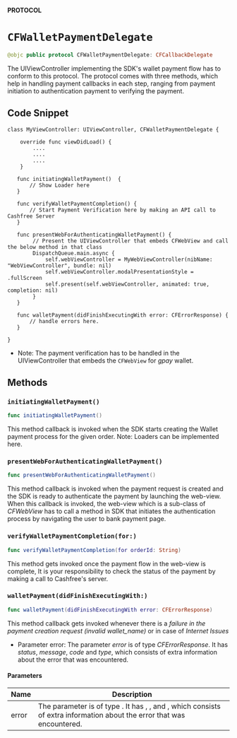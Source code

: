 **PROTOCOL**

# `CFWalletPaymentDelegate`

```swift
@objc public protocol CFWalletPaymentDelegate: CFCallbackDelegate
```

The UIViewController implementing the SDK's wallet payment flow has to conform to this protocol. The protocol comes with three methods, which help in handling payment callbacks in each step, ranging from payment initiation to authentication payment to verifying the payment.
 
 ## Code Snippet ##
 
 ```
 class MyViewController: UIViewController, CFWalletPaymentDelegate {
     
     override func viewDidLoad() {
         ....
         ....
         ....
     }
     
    func initiatingWalletPayment()  {
        // Show Loader here
    }
 
    func verifyWalletPaymentCompletion() {
        // Start Payment Verification here by making an API call to Cashfree Server
    }
    
    func presentWebForAuthenticatingWalletPayment() {
         // Present the UIViewController that embeds CFWebView and call the below method in that class
         DispatchQueue.main.async {
             self.webViewController = MyWebViewController(nibName: "WebViewController", bundle: nil)
             self.webViewController.modalPresentationStyle = .fullScreen
             self.present(self.webViewController, animated: true, completion: nil)
         }
    }
 
    func walletPayment(didFinishExecutingWith error: CFErrorResponse) {
        // handle errors here.
    }
     
 }
 ```
* Note: The payment verification has to be handled in the UIViewController that embeds the `CFWebView` for *gpay* wallet.

## Methods
### `initiatingWalletPayment()`

```swift
func initiatingWalletPayment()
```

  This method callback is invoked when the SDK starts creating the Wallet payment process for the given order.
Note: Loaders can be implemented here.

### `presentWebForAuthenticatingWalletPayment()`

```swift
func presentWebForAuthenticatingWalletPayment()
```

This method callback is invoked when the payment request is created and the SDK is ready to authenticate the payment by launching the web-view. When this callback is invoked, the web-view which is a sub-class of *CFWebView* has to call a method in SDK that initiates the authentication process by navigating the user to bank payment page.

### `verifyWalletPaymentCompletion(for:)`

```swift
func verifyWalletPaymentCompletion(for orderId: String)
```

This method gets invoked once the payment flow in the web-view is complete, It is your responsibility to check the status of the payment by making a call to Cashfree's server.

### `walletPayment(didFinishExecutingWith:)`

```swift
func walletPayment(didFinishExecutingWith error: CFErrorResponse)
```

This method callback gets invoked whenever there is a *failure in the payment creation request (invalid wallet_name)* or in case of *Internet Issues*
- Parameter error: The parameter *error* is of type *CFErrorResponse*. It has *status*, *message*, *code* and *type*, which consists of extra information about the error that was encountered.

#### Parameters

| Name | Description |
| ---- | ----------- |
| error | The parameter  is of type . It has , ,  and , which consists of extra information about the error that was encountered. |
